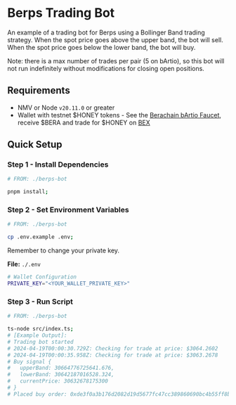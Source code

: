 # Berps Trading Bot

An example of a trading bot for Berps using a Bollinger Band trading strategy. When the spot price goes above the upper band, the bot will sell. When the spot price goes below the lower band, the bot will buy.

Note: there is a max number of trades per pair (5 on bArtio), so this bot will not run indefinitely without modifications for closing open positions.

## Requirements

- NMV or Node `v20.11.0` or greater
- Wallet with testnet $HONEY tokens - See the [Berachain bArtio Faucet](https://bartio.faucet.berachain.com), receive $BERA and trade for $HONEY on [BEX](https://bartio.bex.berachain.com/swap)

## Quick Setup

### Step 1 - Install Dependencies

```bash
# FROM: ./berps-bot

pnpm install;
```

### Step 2 - Set Environment Variables

```bash
# FROM: ./berps-bot

cp .env.example .env;
```

Remember to change your private key.

**File:** `./.env`

```bash
# Wallet Configuration
PRIVATE_KEY="<YOUR_WALLET_PRIVATE_KEY>"
```

### Step 3 - Run Script

```bash
# FROM: ./berps-bot

ts-node src/index.ts;
# [Example Output]:
# Trading bot started
# 2024-04-19T00:00:30.729Z: Checking for trade at price: $3064.2602
# 2024-04-19T00:00:35.958Z: Checking for trade at price: $3063.2678
# Buy signal {
#   upperBand: 30664776725641.676,
#   lowerBand: 30642187016528.324,
#   currentPrice: 30632678175300
# }
# Placed buy order: 0xde3f0a3b176d2082d19d5677fc47cc389860690bc4b55ff8be3bb5e568fadedc
```
